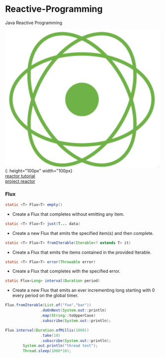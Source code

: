 # Reactive-Programming
Java Reactive Programming

![reactor](./img/reactor.png) {: height="100px" width="100px} <br>
[reactor tutorial]("https://tech.io/playgrounds/929/reactive-programming-with-reactor-3/Intro") <br> 
[project reactor]("https://projectreactor.io/")

### Flux


```java
static <T> Flux<T> empty()
```
- Create a Flux that completes without emitting any item.
 
```java
static <T> Flux<T> just(T... data)
```
- Create a new Flux that emits the specified item(s) and then complete.

```java
static <T> Flux<T> fromIterable(Iterable<? extends T> it)
```
- Create a Flux that emits the items contained in the provided Iterable.
```java
static <T> Flux<T> error(Throwable error)
```
- Create a Flux that completes with the specified error.
```java
static Flux<Long> interval(Duration period)
```
- Create a new Flux that emits an ever incrementing long starting with 0 every period on the global timer.

```java
Flux.fromIterable(List.of("foo","bar"))
                .doOnNext(System.out::println)
                .map(String::toUpperCase)
                .subscribe(System.out::println);
```

```java
Flux.interval(Duration.ofMillis(1000))
                .take(10)
                .subscribe(System.out::println);
        System.out.println("thread test");
        Thread.sleep(1000*10);

```
